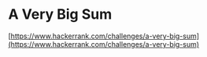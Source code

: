 # A Very Big Sum
[https://www.hackerrank.com/challenges/a-very-big-sum](https://www.hackerrank.com/challenges/a-very-big-sum)